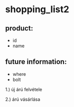 # shopping_list2

## product:
- id
- name

## future information:
- where
- bolt

1.) új árú felvétele

2.) árú vásárlása